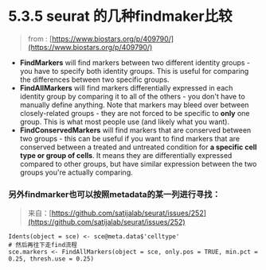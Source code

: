 # 5.3.5 seurat 的几种findmaker比较

> from : [https://www.biostars.org/p/409790/](https://www.biostars.org/p/409790/)

* **FindMarkers** will find markers between two different identity groups - you have to specify both identity groups. This is useful for comparing the differences between two specific groups. 
* **FindAllMarkers** will find markers differentially expressed in each identity group by comparing it to all of the others - you don't have to manually define anything. Note that markers may bleed over between closely-related groups - they are not forced to be specific to **only** one group. This is what most people use \(and likely what you want\). 
* **FindConservedMarkers** will find markers that are conserved between two groups - this can be useful if you want to find markers that are conserved between a treated and untreated condition for **a specific cell type or group of cells**. It means they are differentially expressed compared to other groups, but have similar expression between the two groups you're actually comparing. 

### 另外findmarker也可以按照metadata的某一列进行寻找：

> 来自：[https://github.com/satijalab/seurat/issues/252](https://github.com/satijalab/seurat/issues/252)

```text
Idents(object = sce) <- sce@meta.data$'celltype'
# 然后再往下走find流程
sce.markers <- FindAllMarkers(object = sce, only.pos = TRUE, min.pct = 0.25, thresh.use = 0.25)
```

